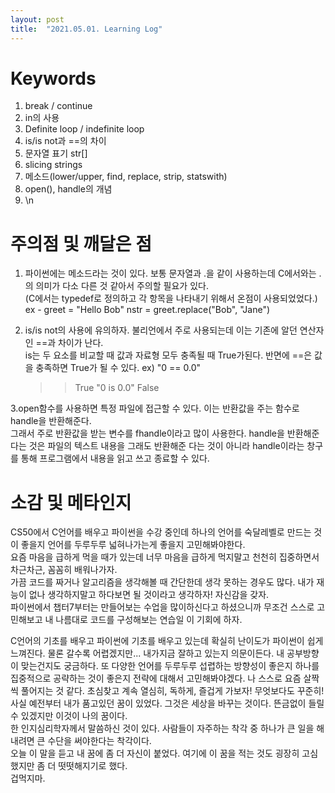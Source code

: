 ```yaml
---
layout: post
title:  "2021.05.01. Learning Log"
---
```


# Keywords
  
1. break / continue  
2. in의 사용  
3. Definite loop / indefinite loop  
4. is/is not과 ==의 차이  
5. 문자열 표기 str[]  
6. slicing strings  
7. 메소드(lower/upper, find, replace, strip, statswith)  
8. open(), handle의 개념  
9. \n  
  
  
# 주의점 및 깨달은 점
  
1. 파이썬에는 메소드라는 것이 있다. 보통 문자열과 .을 같이 사용하는데 C에서와는 .의 의미가 다소 다른 것 같아서 주의할 필요가 있다.  
 (C에서는 typedef로 정의하고 각 항목을 나타내기 위해서 온점이 사용되었었다.)
ex - greet = "Hello Bob"
     nstr = greet.replace("Bob", "Jane")
  
  
2. is/is not의 사용에 유의하자. 불리언에서 주로 사용되는데 이는 기존에 알던 연산자인 ==과 차이가 난다.  
 is는 두 요소를 비교할 때 값과 자료형 모두 충족될 때 True가된다. 반면에 ==은 값을 충족하면 True가 될 수 있다.
 ex) "0 == 0.0"
   >> True
     "0 is 0.0"
   >> False
  
  
3.open함수를 사용하면 특정 파일에 접근할 수 있다. 이는 반환값을 주는 함수로 handle을 반환해준다.  
그래서 주로 반환값을 받는 변수를 fhandle이라고 많이 사용한다. handle을 반환해준 다는 것은 파일의 텍스트 내용을 그래도 반환해준 다는 것이 아니라
handle이라는 창구를 통해 프로그램에서 내용을 읽고 쓰고 종료할 수 있다.
  
  
# 소감 및 메타인지
  
CS50에서 C언어를 배우고 파이썬을 수강 중인데 하나의 언어를 숙달레벨로 만드는 것이 좋을지 언어를 두루두루 넓혀나가는게 좋을지 고민해봐야한다.  
요즘 마음을 급하게 먹을 때가 있는데 너무 마음을 급하게 먹지말고 천천히 집중하면서 차근차근, 꼼꼼히 배워나가자.  
가끔 코드를 짜거나 알고리즘을 생각해볼 때 간단한데 생각 못하는 경우도 많다. 내가 재능이 없나 생각하지말고 하다보면 될 것이라고 생각하자! 자신감을 갖자.  
파이썬에서 챕터7부터는 만들어보는 수업을 많이하신다고 하셨으니까 무조건 스스로 고민해보고 내 나름대로 코드를 구성해보는 연습일 이 기회에 하자.
  
C언어의 기초를 배우고 파이썬에 기초를 배우고 있는데 확실히 난이도가 파이썬이 쉽게 느껴진다. 물론 갈수록 어렵겠지만... 내가지금 잘하고 있는지 의문이든다.
내 공부방향이 맞는건지도 궁금하다. 또 다양한 언어를 두루두루 섭렵하는 방향성이 좋은지 하나를 집중적으로 공략하는 것이 좋은지 전략에 대해서 고민해봐야겠다.
나 스스로 요즘 살짝씩 풀어지는 것 같다. 초심찾고 계속 열심히, 독하게, 즐겁게 가보자! 무엇보다도 꾸준히!  
사실 예전부터 내가 품고있던 꿈이 있었다. 그것은 세상을 바꾸는 것이다. 뜬금없이 들릴 수 있겠지만 이것이 나의 꿈이다.  
한 인지심리학자께서 말씀하신 것이 있다. 사람들이 자주하는 착각 중 하나가 큰 일을 해내려면 큰 수단을 써야한다는 착각이다.  
오늘 이 말을 듣고 내 꿈에 좀 더 자신이 붙었다. 여기에 이 꿈을 적는 것도 굉장히 고심했지만 좀 더 떳떳해지기로 했다.  
겁먹지마.
